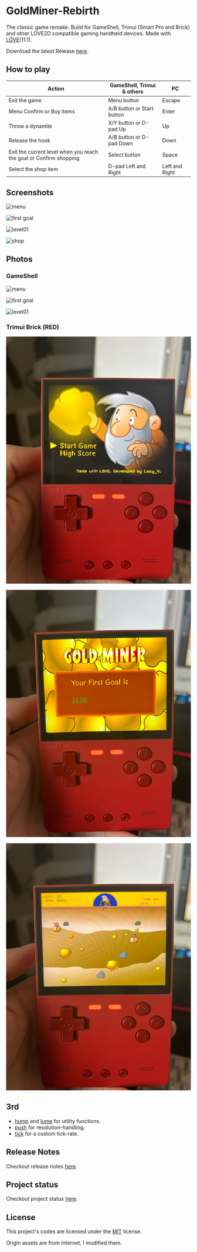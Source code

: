# GoldMiner-Rebirth

The classic game remake. Build for GameShell, Trimui (Smart Pro and Brick) and other LOVE2D compatible gaming handheld devices. Made with [LÖVE](https://love2d.org/)(11.1).

Download the latest Release [here](https://github.com/zzxzzk115/GoldMiner-Rebirth/releases/latest).

## How to play

| Action                                                       | GameShell, Trimui & others | PC             |
| ------------------------------------------------------------ | -------------------------- | -------------- |
| Exit the game                                                | Menu button                | Escape         |
| Menu Confirm or Buy items                                    | A/B button or Start button | Enter          |
| Throw a dynamite                                             | X/Y button or D-pad Up     | Up             |
| Release the hook                                             | A/B button or D-pad Down   | Down           |
| Exit the current level when you reach the goal or Confirm shopping | Select button              | Space          |
| Select the shop item                                         | D-pad Left and Right       | Left and Right |

## Screenshots

![menu](./pictures/screenshots_01_main_menu.png)

![first goal](./pictures/screenshots_02_first_goal.png)

![level01](./pictures/screenshots_03_level01.png)

![shop](./pictures/screenshots_04_shop.png)

## Photos

### GameShell

![menu](./pictures/photos_01_main_menu.jpg)

![first goal](./pictures/photos_02_first_goal.jpg)

![level01](./pictures/photos_03_level01.jpg)

### Trimui Brick (RED)

![menu](./pictures/photos_04_trimui_brick_red_01.jpg)

![first goal](./pictures/photos_05_trimui_brick_red_02.jpg)

![level01](./pictures/photos_06_trimui_brick_red_03.jpg)

## 3rd

- [hump](https://github.com/vrld/hump) and [lume](https://github.com/rxi/lume) for utility functions.
- [push](https://github.com/Ulydev/push) for resolution-handling.
- [tick](https://github.com/bjornbytes/tick) for a custom tick-rate.

## Release Notes

Checkout release notes [here](./ReleaseNotes.md).

## Project status

Checkout project status [here](https://github.com/zzxzzk115/GoldMiner-Rebirth/projects/1).


## License

This project's codes are licensed under the [MIT](./LICENSE) license.

Origin assets are from Internet, I modified them.